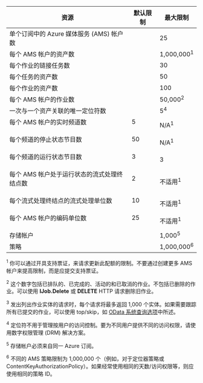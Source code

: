 资源|默认限制|最大限制
---|---|---
单个订阅中的 Azure 媒体服务 (AMS) 帐户数||25
每个 AMS 帐户的资产数||1,000,000<sup>1</sup>
每个作业的链接任务数||30
每个任务的资产数||50
每个作业的资产数||100
每个 AMS 帐户的作业数 ||50,000<sup>2</sup>
一次与一个资产关联的唯一定位符数||5<sup>4</sup>
每个 AMS 帐户的实时频道数 </p></td>|5</p></td>|N/A<sup>1</sup>
每个频道的停止状态节目数 </p></td>|50</p></td>|N/A<sup>1</sup>
每个频道的运行状态节目数 </p></td>|3</p></td>|3
每个 AMS 帐户处于运行状态的流式处理终结点数</p></td>|2</p></td>|不适用<sup>1</sup>
每个流式处理终结点的流式处理单位数 </p></td>|10 </p></td>|不适用<sup>1</sup>
每个 AMS 帐户的编码单位数 </p></td>|25</p></td>|不适用<sup>1</sup>
存储帐户 | |1,000<sup>5</sup>
策略 || 1,000,000<sup>6</sup>

<sup>1</sup> 你可以通过开具支持票证，来请求更新此配额的限制。不要通过创建更多 AMS 帐户来提高限制，而是应提交支持票证。

<sup>2</sup> 这个数字包括已排队的、已完成的、活动的和已取消的作业。不包括已删除的作业。可以使用 **IJob.Delete** 或 **DELETE** HTTP 请求删除旧作业。

<sup>3</sup> 发出列出作业实体的请求时，每个请求将最多返回 1,000 个实体。如果需要跟踪所有已提交的作业，可以使用 top/skip，如 [OData 系统查询选项](http://msdn.microsoft.com/zh-cn/library/gg309461.aspx)中所述。

<sup>4</sup> 定位符不用于管理按用户的访问控制。要为不同用户提供不同的访问权限，请使用数字权限管理 (DRM) 解决方案。

<sup>5</sup> 存储帐户必须来自同一 Azure 订阅。

<sup>6</sup> 不同的 AMS 策略限制为 1,000,000 个（例如，对于定位器策略或 ContentKeyAuthorizationPolicy）。如果经常使用相同的天数/访问权限等，则应使用相同的策略 ID。

<!---HONumber=Mooncake_0905_2016-->